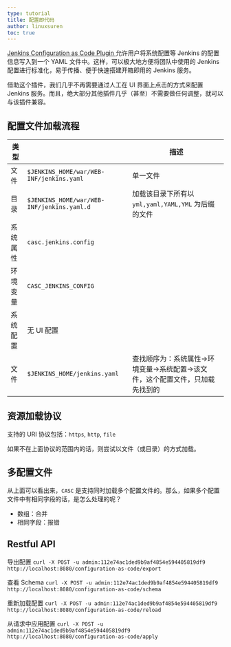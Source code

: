 ```yaml
---
type: tutorial
title: 配置即代码
author: linuxsuren
toc: true
---
```


[Jenkins Configuration as Code Plugin ](https://github.com/jenkinsci/configuration-as-code-plugin) 允许用户将系统配置等 Jenkins 的配置信息写入到一个 YAML 文件中。这样，可以极大地方便将团队中使用的 Jenkins 配置进行标准化，易于传播、便于快速搭建开箱即用的 Jenkins 服务。

借助这个插件，我们几乎不再需要通过人工在 UI 界面上点击的方式来配置 Jenkins 服务。而且，绝大部分其他插件几乎（甚至）不需要做任何调整，就可以与该插件兼容。

## 配置文件加载流程

|类型||描述|
|---|---|---|
|文件|`$JENKINS_HOME/war/WEB-INF/jenkins.yaml`|单一文件|
|目录|`$JENKINS_HOME/war/WEB-INF/jenkins.yaml.d`|加载该目录下所有以 `yml,yaml,YAML,YML` 为后缀的文件|
|系统属性|`casc.jenkins.config`||
|环境变量|`CASC_JENKINS_CONFIG`||
|系统配置|无 UI 配置||
|文件|`$JENKINS_HOME/jenkins.yaml`|查找顺序为：系统属性->环境变量->系统配置->该文件，这个配置文件，只加载先找到的|

## 资源加载协议

支持的 URI 协议包括：`https`, `http`, `file`

如果不在上面协议的范围内的话，则尝试以文件（或目录）的方式加载。

## 多配置文件

从上面可以看出来，`CASC` 是支持同时加载多个配置文件的。那么，如果多个配置文件中有相同字段的话，是怎么处理的呢？

* 数组：合并
* 相同字段：报错

## Restful API

导出配置 `curl -X POST -u admin:112e74ac1ded9b9af4854e594405819df9  http://localhost:8080/configuration-as-code/export`

查看 Schema `curl -X POST -u admin:112e74ac1ded9b9af4854e594405819df9 http://localhost:8080/configuration-as-code/schema`

重新加载配置 `curl -X POST -u admin:112e74ac1ded9b9af4854e594405819df9 http://localhost:8080/configuration-as-code/reload`

从请求中应用配置 `curl -X POST -u admin:112e74ac1ded9b9af4854e594405819df9 http://localhost:8080/configuration-as-code/apply`
